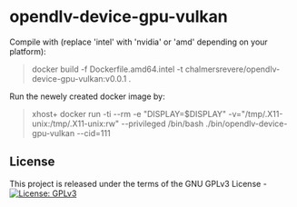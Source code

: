 # opendlv-device-gpu-vulkan

Compile with (replace 'intel' with 'nvidia' or 'amd' depending on your platform):

> docker build -f Dockerfile.amd64.intel -t chalmersrevere/opendlv-device-gpu-vulkan:v0.0.1 .

Run the newely created docker image by:

> xhost+
> docker run -ti --rm -e "DISPLAY=$DISPLAY" -v="/tmp/.X11-unix:/tmp/.X11-unix:rw" --privileged <docker-image-id> /bin/bash
> ./bin/opendlv-device-gpu-vulkan --cid=111

## License
This project is released under the terms of the GNU GPLv3 License - [![License: GPLv3](https://img.shields.io/badge/license-GPL--3-blue.svg
)](https://www.gnu.org/licenses/gpl-3.0.txt)

